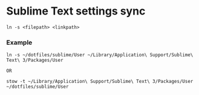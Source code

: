 # Sublime Text settings sync

```
ln -s <filepath> <linkpath>
```

### Example

```
ln -s ~/dotfiles/sublime/User ~/Library/Application\ Support/Sublime\ Text\ 3/Packages/User

OR

stow -t ~/Library/Application\ Support/Sublime\ Text\ 3/Packages/User ~/dotfiles/sublime/User
```

